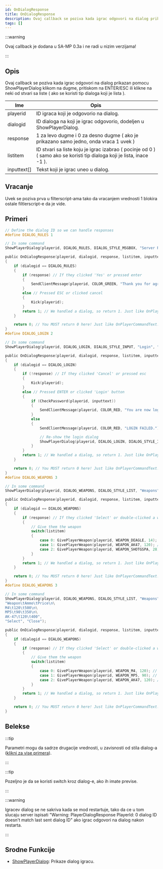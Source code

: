 ```yaml
---
id: OnDialogResponse
title: OnDialogResponse
description: Ovaj callback se poziva kada igrac odgovori na dialog prikazan pomocu ShowPlayerDialog klikom na dugme, pritiskom na ENTER/ESC ili klikne na neki od stvari sa liste ( ako se koristi tip dialoga koji je lista ).
tags: []
---
```


:::warning

Ovaj callback je dodana u SA-MP 0.3a i ne radi u nizim verzijama!

:::

## Opis

Ovaj callback se poziva kada igrac odgovori na dialog prikazan pomocu ShowPlayerDialog klikom na dugme, pritiskom na ENTER/ESC ili klikne na neki od stvari sa liste ( ako se koristi tip dialoga koji je lista ).

| Ime         | Opis                                                                                                                    |
| ----------- | ----------------------------------------------------------------------------------------------------------------------- |
| playerid    | ID igraca koji je odgovorio na dialog.                                                                                  |
| dialogid    | ID dialoga na koji je igrac odgovorio, dodeljen u ShowPlayerDialog.                                                     |
| response    | 1 za levo dugme i 0 za desno dugme ( ako je prikazano samo jedno, onda vraca 1 uvek )                                   |
| listitem    | ID stvari sa liste koju je igrac izabrao ( pocinje od 0 ) ( samo ako se koristi tip dialoga koji je lista, inace -1 ).  |
| inputtext[] | Tekst koji je igrac uneo u dialog.                                                                                      |

## Vracanje

Uvek se poziva prva u filterscript-ama tako da vracanjem vrednosti 1 blokira ostale filtlerscript-e da je vide.

## Primeri

```c
// Define the dialog ID so we can handle responses
#define DIALOG_RULES 1

// In some command
ShowPlayerDialog(playerid, DIALOG_RULES, DIALOG_STYLE_MSGBOX, "Server Rules", "- No Cheating\n- No Spamming\n- Respect Admins\n\nDo you agree to these rules?", "Yes", "No");

public OnDialogResponse(playerid, dialogid, response, listitem, inputtext[])
{
    if (dialogid == DIALOG_RULES)
    {
        if (response) // If they clicked 'Yes' or pressed enter
        {
            SendClientMessage(playerid, COLOR_GREEN, "Thank you for agreeing to the server rules!");
        }
        else // Pressed ESC or clicked cancel
        {
            Kick(playerid);
        }
        return 1; // We handled a dialog, so return 1. Just like OnPlayerCommandText.
    }

    return 0; // You MUST return 0 here! Just like OnPlayerCommandText.
}
#define DIALOG_LOGIN 2

// In some command
ShowPlayerDialog(playerid, DIALOG_LOGIN, DIALOG_STYLE_INPUT, "Login", "Please enter your password:", "Login", "Cancel");

public OnDialogResponse(playerid, dialogid, response, listitem, inputtext[])
{
    if (dialogid == DIALOG_LOGIN)
    {
        if (!response) // If they clicked 'Cancel' or pressed esc
        {
            Kick(playerid);
        }
        else // Pressed ENTER or clicked 'Login' button
        {
            if (CheckPassword(playerid, inputtext))
            {
                SendClientMessage(playerid, COLOR_RED, "You are now logged in!");
            }
            else
            {
                SendClientMessage(playerid, COLOR_RED, "LOGIN FAILED.");

                // Re-show the login dialog
                ShowPlayerDialog(playerid, DIALOG_LOGIN, DIALOG_STYLE_INPUT, "Login", "Please enter your password:", "Login", "Cancel");
            }
        }
        return 1; // We handled a dialog, so return 1. Just like OnPlayerCommandText.
    }

    return 0; // You MUST return 0 here! Just like OnPlayerCommandText.
}
#define DIALOG_WEAPONS 3

// In some command
ShowPlayerDialog(playerid, DIALOG_WEAPONS, DIALOG_STYLE_LIST, "Weapons", "Desert Eagle\nAK-47\nCombat Shotgun", "Select", "Close");

public OnDialogResponse(playerid, dialogid, response, listitem, inputtext[])
{
    if (dialogid == DIALOG_WEAPONS)
    {
        if (response) // If they clicked 'Select' or double-clicked a weapon
        {
            // Give them the weapon
            switch(listitem)
            {
                case 0: GivePlayerWeapon(playerid, WEAPON_DEAGLE, 14); // Give them a desert eagle
                case 1: GivePlayerWeapon(playerid, WEAPON_AK47, 120); // Give them an AK-47
                case 2: GivePlayerWeapon(playerid, WEAPON_SHOTGSPA, 28); // Give them a Combat Shotgun
            }
        }
        return 1; // We handled a dialog, so return 1. Just like OnPlayerCommandText.
    }

    return 0; // You MUST return 0 here! Just like OnPlayerCommandText.
}
#define DIALOG_WEAPONS 3

// In some command
ShowPlayerDialog(playerid, DIALOG_WEAPONS, DIALOG_STYLE_LIST, "Weapons",
"Weapon\tAmmo\tPrice\n\
M4\t120\t500\n\
MP5\t90\t350\n\
AK-47\t120\t400",
"Select", "Close");

public OnDialogResponse(playerid, dialogid, response, listitem, inputtext[])
{
    if (dialogid == DIALOG_WEAPONS)
    {
        if (response) // If they clicked 'Select' or double-clicked a weapon
        {
            // Give them the weapon
            switch(listitem)
            {
                case 0: GivePlayerWeapon(playerid, WEAPON_M4, 120); // Give them an M4
                case 1: GivePlayerWeapon(playerid, WEAPON_MP5, 90); // Give them an MP5
                case 2: GivePlayerWeapon(playerid, WEAPON_AK47, 120); // Give them an AK-47
            }
        }
        return 1; // We handled a dialog, so return 1. Just like OnPlayerCommandText.
    }

    return 0; // You MUST return 0 here! Just like OnPlayerCommandText.
}
```

## Belekse

:::tip

Parametri mogu da sadrze drugacije vrednosti, u zavisnosti od stila dialog-a ([klikni za vise primera](../resources/dialogstyles.md)).

:::

:::tip

Pozeljno je da se koristi switch kroz dialog-e, ako ih imate previse.

:::

:::warning

Igracev dialog se ne sakriva kada se mod restartuje, tako da ce u tom slucaju server ispisati "Warning: PlayerDialogResponse PlayerId: 0 dialog ID doesn't match last sent dialog ID" ako igrac odgovori na dialog nakon restarta.

:::

## Srodne Funkcije

- [ShowPlayerDialog](../functions/ShowPlayerDialog.md): Prikaze dialog igracu.
